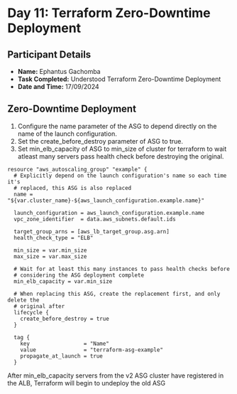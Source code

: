 # Day 11: Terraform Zero-Downtime Deployment
 
## Participant Details

- **Name:** Ephantus Gachomba
- **Task Completed:** Understood Terraform Zero-Downtime Deployment
- **Date and Time:** 17/09/2024

## Zero-Downtime Deployment
1. Configure the name parameter of the ASG to depend directly on the name of the
launch configuration.
2. Set the create_before_destroy parameter of ASG to true.
3. Set min_elb_capacity of ASG to min_size of cluster for terraform to wait atleast many servers pass health check before destroying the original.
   


```hcl
resource "aws_autoscaling_group" "example" {
  # Explicitly depend on the launch configuration's name so each time it's
  # replaced, this ASG is also replaced
  name = "${var.cluster_name}-${aws_launch_configuration.example.name}"
  
  launch_configuration = aws_launch_configuration.example.name
  vpc_zone_identifier  = data.aws_subnets.default.ids

  target_group_arns = [aws_lb_target_group.asg.arn]
  health_check_type = "ELB"

  min_size = var.min_size
  max_size = var.max_size

  # Wait for at least this many instances to pass health checks before
  # considering the ASG deployment complete
  min_elb_capacity = var.min_size

  # When replacing this ASG, create the replacement first, and only delete the
  # original after
  lifecycle {
    create_before_destroy = true
  }

  tag {
    key                 = "Name"
    value               = "terraform-asg-example"
    propagate_at_launch = true
  }
```
After min_elb_capacity servers from the v2 ASG cluster have registered in the ALB,
Terraform will begin to undeploy the old ASG

